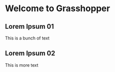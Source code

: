 # Welcome to Grasshopper

## Lorem Ipsum 01
This is a bunch of text

## Lorem Ipsum 02
This is more text